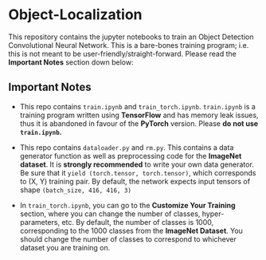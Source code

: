 # Object-Localization

This repository contains the jupyter notebooks to train an Object Detection Convolutional Neural Network. This is a bare-bones training program; i.e. this is not meant to be user-friendly/straight-forward. Please read the **Important Notes** section down below:

## Important Notes

- This repo contains `train.ipynb` and `train_torch.ipynb`. `train.ipynb` is a training program written using **TensorFlow** and has memory leak issues, thus it is abandoned in favour of the **PyTorch** version. Please **do not use `train.ipynb`.**

- This repo contains `dataloader.py` and `rm.py`. This contains a data generator function as well as preprocessing code for the **ImageNet dataset**. It is **strongly recommended** to write your own data generator. Be sure that it `yield (torch.tensor, torch.tensor)`, which corresponds to (X, Y) training pair. By default, the network expects input tensors of shape `(batch_size, 416, 416, 3)`

- In `train_torch.ipynb`, you can go to the **Customize Your Training** section, where you can change the number of classes, hyper-parameters, etc. By default, the number of classes is 1000, corresponding to the 1000 classes from the **ImageNet Dataset**. You should change the number of classes to correspond to whichever dataset you are training on.
